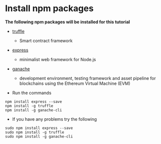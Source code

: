 # Install npm packages

<p><b>The following npm packages will be installed for this tutorial</p></b>

* [truffle](https://truffleframework.com/)
    * Smart contract framework
* [express](https://expressjs.com/)
    * minimalist web framework for Node.js
* [ganache](https://truffleframework.com/docs/ganache/quickstart)
    * development environment, testing framework and asset pipeline for blockchains using the Ethereum Virtual Machine (EVM)

* Run the commands

```
npm install express --save
npm install -g truffle
npm install -g ganache-cli
```

* If you have any problems try the following
```
sudo npm install express --save
sudo npm install -g truffle
sudo npm install -g ganache-cli
```
